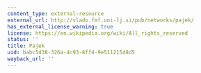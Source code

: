 ```yaml
---
content_type: external-resource
external_url: http://vlado.fmf.uni-lj.si/pub/networks/pajek/
has_external_license_warning: true
license: https://en.wikipedia.org/wiki/All_rights_reserved
status: ''
title: Pajek
uid: babc5438-326a-4c93-8ff4-9e511215d8d5
wayback_url: ''
---
```

